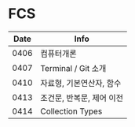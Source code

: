 # FCS

|Date|Info|
|---|---|
|0406|컴퓨터개론|
|0407|Terminal / Git 소개|
|0410|자료형, 기본연산자, 함수|
|0413|조건문, 반복문, 제어 이전|
|0414|Collection Types|